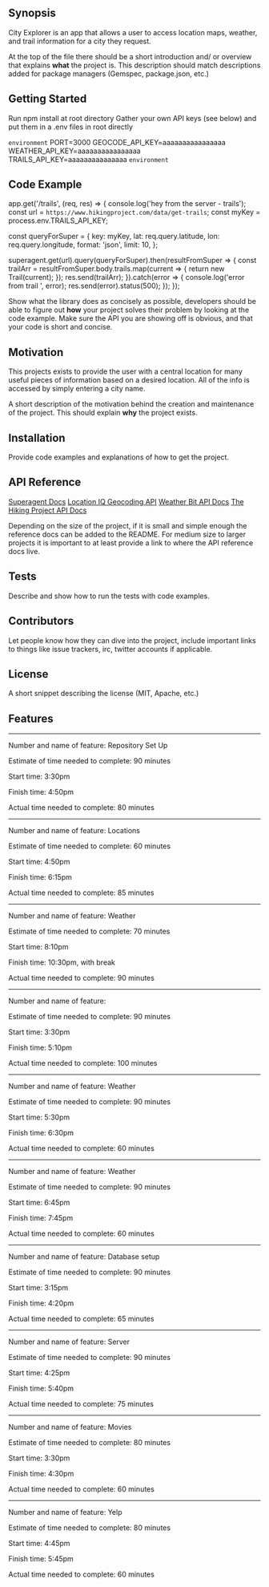 ## Synopsis

City Explorer is an app that allows a user to access location maps, weather, and trail information for a city they request. 

At the top of the file there should be a short introduction and/ or overview that explains **what** the project is. This description should match descriptions added for package managers (Gemspec, package.json, etc.)

## Getting Started
Run npm install at root directory
Gather your own API keys (see below) and put them in a .env files in root directly

````environment````
PORT=3000
GEOCODE_API_KEY=aaaaaaaaaaaaaaaa
WEATHER_API_KEY=aaaaaaaaaaaaaaaa
TRAILS_API_KEY=aaaaaaaaaaaaaaa
````environment````

## Code Example
app.get('/trails', (req, res) => {
  console.log('hey from the server - trails');
  const url = `https://www.hikingproject.com/data/get-trails`;
  const myKey = process.env.TRAILS_API_KEY;

  const queryForSuper = {
    key: myKey,
    lat: req.query.latitude,
    lon: req.query.longitude,
    format: 'json',
    limit: 10,
  };

  superagent.get(url).query(queryForSuper).then(resultFromSuper => {
    const trailArr = resultFromSuper.body.trails.map(current => {
      return new Trail(current);
    });
    res.send(trailArr);
  }).catch(error => {
    console.log('error from trail ', error);
    res.send(error).status(500);
  });
});

Show what the library does as concisely as possible, developers should be able to figure out **how** your project solves their problem by looking at the code example. Make sure the API you are showing off is obvious, and that your code is short and concise.

## Motivation

This projects exists to provide the user with a central location for many useful pieces of information based on a desired location. All of the info is accessed by simply entering a city name.

A short description of the motivation behind the creation and maintenance of the project. This should explain **why** the project exists.

## Installation

Provide code examples and explanations of how to get the project.

## API Reference

[Superagent Docs](https://visionmedia.github.io/superagent/)
[Location IQ Geocoding API](https://locationiq.com/docs#forward-geocoding)
[Weather Bit API Docs](https://www.weatherbit.io/)
[The Hiking Project API Docs](https://www.hikingproject.com/data)

Depending on the size of the project, if it is small and simple enough the reference docs can be added to the README. For medium size to larger projects it is important to at least provide a link to where the API reference docs live.

## Tests

Describe and show how to run the tests with code examples.

## Contributors

Let people know how they can dive into the project, include important links to things like issue trackers, irc, twitter accounts if applicable.

## License

A short snippet describing the license (MIT, Apache, etc.)

## Features
_______
Number and name of feature: Repository Set Up

Estimate of time needed to complete: 90 minutes

Start time: 3:30pm

Finish time: 4:50pm

Actual time needed to complete: 80 minutes
_______
Number and name of feature: Locations

Estimate of time needed to complete: 60 minutes

Start time: 4:50pm

Finish time: 6:15pm

Actual time needed to complete: 85 minutes
_______
Number and name of feature: Weather

Estimate of time needed to complete: 70 minutes

Start time: 8:10pm

Finish time: 10:30pm, with break

Actual time needed to complete: 90 minutes
______
Number and name of feature: 

Estimate of time needed to complete: 90 minutes

Start time: 3:30pm

Finish time: 5:10pm

Actual time needed to complete: 100 minutes
______
Number and name of feature: Weather

Estimate of time needed to complete: 90 minutes

Start time: 5:30pm

Finish time: 6:30pm 

Actual time needed to complete: 60 minutes
______
Number and name of feature: Weather

Estimate of time needed to complete: 90 minutes

Start time: 6:45pm

Finish time: 7:45pm

Actual time needed to complete: 60 minutes
______
Number and name of feature: Database setup

Estimate of time needed to complete: 90 minutes

Start time: 3:15pm

Finish time: 4:20pm

Actual time needed to complete: 65 minutes
_____
Number and name of feature: Server

Estimate of time needed to complete: 90 minutes

Start time: 4:25pm

Finish time: 5:40pm

Actual time needed to complete: 75 minutes
_____
Number and name of feature: Movies

Estimate of time needed to complete: 80 minutes

Start time: 3:30pm

Finish time: 4:30pm

Actual time needed to complete: 60 minutes
_____
Number and name of feature: Yelp

Estimate of time needed to complete: 80 minutes

Start time: 4:45pm

Finish time: 5:45pm

Actual time needed to complete: 60 minutes